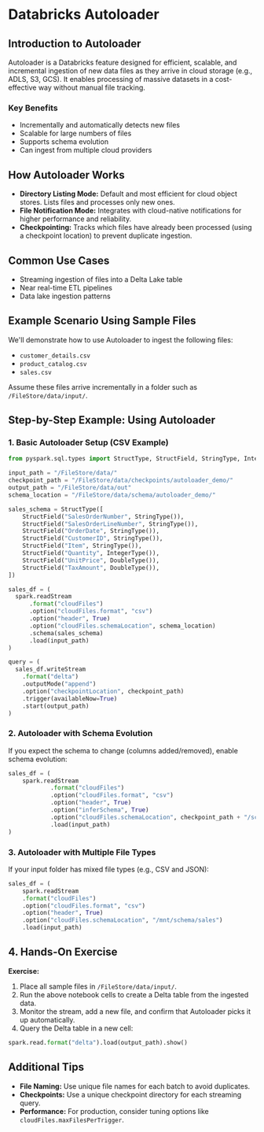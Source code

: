 # Databricks Autoloader
## Introduction to Autoloader

Autoloader is a Databricks feature designed for efficient, scalable, and incremental ingestion of new data files as they arrive in cloud storage (e.g., ADLS, S3, GCS). It enables processing of massive datasets in a cost-effective way without manual file tracking.

### Key Benefits

- Incrementally and automatically detects new files
- Scalable for large numbers of files
- Supports schema evolution
- Can ingest from multiple cloud providers

## How Autoloader Works

- **Directory Listing Mode:** Default and most efficient for cloud object stores. Lists files and processes only new ones.
- **File Notification Mode:** Integrates with cloud-native notifications for higher performance and reliability.
- **Checkpointing:** Tracks which files have already been processed (using a checkpoint location) to prevent duplicate ingestion.

## Common Use Cases

- Streaming ingestion of files into a Delta Lake table
- Near real-time ETL pipelines
- Data lake ingestion patterns

## Example Scenario Using Sample Files

We'll demonstrate how to use Autoloader to ingest the following files:

- `customer_details.csv`
- `product_catalog.csv`
- `sales.csv`

Assume these files arrive incrementally in a folder such as `/FileStore/data/input/`.

## Step-by-Step Example: Using Autoloader

### 1. Basic Autoloader Setup (CSV Example)

```python
from pyspark.sql.types import StructType, StructField, StringType, IntegerType, DoubleType

input_path = "/FileStore/data/"
checkpoint_path = "/FileStore/data/checkpoints/autoloader_demo/"
output_path = "/FileStore/data/out"
schema_location = "/FileStore/data/schema/autoloader_demo/"

sales_schema = StructType([
    StructField("SalesOrderNumber", StringType()),
    StructField("SalesOrderLineNumber", StringType()),
    StructField("OrderDate", StringType()),
    StructField("CustomerID", StringType()),
    StructField("Item", StringType()),
    StructField("Quantity", IntegerType()),
    StructField("UnitPrice", DoubleType()),
    StructField("TaxAmount", DoubleType()),
])

sales_df = (
  spark.readStream
      .format("cloudFiles")
      .option("cloudFiles.format", "csv")
      .option("header", True)
      .option("cloudFiles.schemaLocation", schema_location)
      .schema(sales_schema)
      .load(input_path)
)

query = (
  sales_df.writeStream
    .format("delta")
    .outputMode("append")
    .option("checkpointLocation", checkpoint_path)
    .trigger(availableNow=True)
    .start(output_path)
)

```

### 2. Autoloader with Schema Evolution
If you expect the schema to change (columns added/removed), enable schema evolution:

```python
sales_df = (
    spark.readStream
            .format("cloudFiles")
            .option("cloudFiles.format", "csv")
            .option("header", True)
            .option("inferSchema", True)
            .option("cloudFiles.schemaLocation", checkpoint_path + "/schema/")
            .load(input_path)
)
```

### 3. Autoloader with Multiple File Types

If your input folder has mixed file types (e.g., CSV and JSON):

```python
sales_df = (
    spark.readStream
    .format("cloudFiles")
    .option("cloudFiles.format", "csv")
    .option("header", True)
    .option("cloudFiles.schemaLocation", "/mnt/schema/sales")
    .load(input_path)
```

## 4. Hands-On Exercise

**Exercise:**

1. Place all sample files in `/FileStore/data/input/`.
2. Run the above notebook cells to create a Delta table from the ingested data.
3. Monitor the stream, add a new file, and confirm that Autoloader picks it up automatically.
4. Query the Delta table in a new cell:

```python
spark.read.format("delta").load(output_path).show()
```

## Additional Tips

- **File Naming:** Use unique file names for each batch to avoid duplicates.
- **Checkpoints:** Use a unique checkpoint directory for each streaming query.
- **Performance:** For production, consider tuning options like `cloudFiles.maxFilesPerTrigger`.